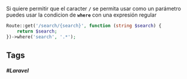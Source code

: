 
Si quiere permitir que el caracter **`/`** se permita usar como un parámetro puedes usar la condicion de **`where`** con una expresión regular

```php
Route::get('/search/{search}', function (string $search) {
    return $search;
})->where('search', '.*');
```

## Tags

##### #Laravel